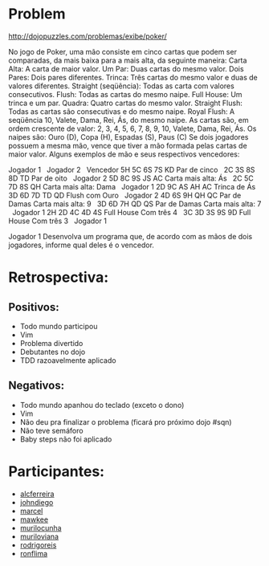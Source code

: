 Problem
=======

http://dojopuzzles.com/problemas/exibe/poker/

No jogo de Poker, uma mão consiste em cinco cartas que podem ser comparadas, da mais baixa para a mais alta, da seguinte maneira:
Carta Alta: A carta de maior valor.
Um Par: Duas cartas do mesmo valor.
Dois Pares: Dois pares diferentes.
Trinca: Três cartas do mesmo valor e duas de valores diferentes.
Straight (seqüência): Todas as carta com valores consecutivos.
Flush: Todas as cartas do mesmo naipe.
Full House: Um trinca e um par.
Quadra: Quatro cartas do mesmo valor.
Straight Flush: Todas as cartas são consecutivas e do mesmo naipe.
Royal Flush: A seqüência 10, Valete, Dama, Rei, Ás, do mesmo naipe.
As cartas são, em ordem crescente de valor: 2, 3, 4, 5, 6, 7, 8, 9, 10, Valete, Dama, Rei, Ás.
Os naipes são: Ouro (D), Copa (H), Espadas (S), Paus (C)
Se dois jogadores possuem a mesma mão, vence que tiver a mão formada pelas cartas de maior valor.
Alguns exemplos de mão e seus respectivos vencedores:



Jogador 1	 	Jogador 2	 	Vencedor
5H 5C 6S 7S KD
Par de cinco	 	2C 3S 8S 8D TD
Par de oito	 	Jogador 2
5D 8C 9S JS AC
Carta mais alta: Ás	 	2C 5C 7D 8S QH
Carta mais alta: Dama	 	Jogador 1
2D 9C AS AH AC
Trinca de Ás	 	3D 6D 7D TD QD
Flush com Ouro	 	Jogador 2
4D 6S 9H QH QC
Par de Damas
Carta mais alta: 9	 	3D 6D 7H QD QS
Par de Damas
Carta mais alta: 7	 	Jogador 1
2H 2D 4C 4D 4S
Full House
Com três 4	 	3C 3D 3S 9S 9D
Full House
Com três 3	 	Jogador 1



Jogador 1
Desenvolva um programa que, de acordo com as mãos de dois jogadores, informe qual deles é o vencedor.


Retrospectiva:
==============

Positivos:
----------

* Todo mundo participou
* Vim
* Problema divertido
* Debutantes no dojo
* TDD razoavelmente aplicado


Negativos:
----------

* Todo mundo apanhou do teclado (exceto o dono)
* Vim
* Não deu pra finalizar o problema (ficará pro próximo dojo #sqn)
* Não teve semáforo
* Baby steps não foi aplicado


Participantes:
==============

* [alcferreira](https://github.com/alcferreira)
* [johndiego](https://github.com/johndiego)
* [marcel](https://github.com/lecram)
* [mawkee](https://github.com/mawkee)
* [murilocunha]()
* [muriloviana](https://github.com/muriloviana)
* [rodrigoreis]()
* [ronflima](https://github.com/ronflima)
